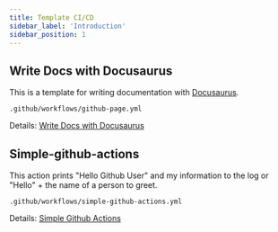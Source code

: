 ```yaml
---
title: Template CI/CD
sidebar_label: 'Introduction'
sidebar_position: 1
---
```


## Write Docs with Docusaurus
This is a template for writing documentation with [Docusaurus](https://docusaurus.io/).

```
.github/workflows/github-page.yml
```
Details: [Write Docs with Docusaurus](https://github.com/vnk8071/template-cicd/tree/main/write-docs-docusaurus)

## Simple-github-actions
This action prints "Hello Github User" and my information to the log or "Hello" + the name of a person to greet.
```
.github/workflows/simple-github-actions.yml
```

Details: [Simple Github Actions](https://github.com/vnk8071/template-cicd/tree/main/simple-github-actions)
